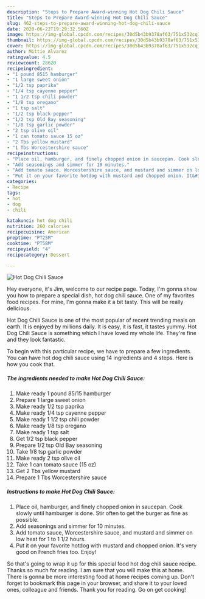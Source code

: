 ```yaml
---
description: "Steps to Prepare Award-winning Hot Dog Chili Sauce"
title: "Steps to Prepare Award-winning Hot Dog Chili Sauce"
slug: 462-steps-to-prepare-award-winning-hot-dog-chili-sauce
date: 2020-06-22T19:29:32.560Z
image: https://img-global.cpcdn.com/recipes/30d5b43b9378af63/751x532cq70/hot-dog-chili-sauce-recipe-main-photo.jpg
thumbnail: https://img-global.cpcdn.com/recipes/30d5b43b9378af63/751x532cq70/hot-dog-chili-sauce-recipe-main-photo.jpg
cover: https://img-global.cpcdn.com/recipes/30d5b43b9378af63/751x532cq70/hot-dog-chili-sauce-recipe-main-photo.jpg
author: Mittie Alvarez
ratingvalue: 4.5
reviewcount: 28620
recipeingredient:
- "1 pound 8515 hamburger"
- "1 large sweet onion"
- "1/2 tsp paprika"
- "1/4 tsp cayenne pepper"
- "1 1/2 tsp chili powder"
- "1/8 tsp oregano"
- "1 tsp salt"
- "1/2 tsp black pepper"
- "1/2 tsp Old Bay seasoning"
- "1/8 tsp garlic powder"
- "2 tsp olive oil"
- "1 can tomato sauce 15 oz"
- "2 Tbs yellow mustard"
- "1 Tbs Worcestershire sauce"
recipeinstructions:
- "Place oil, hamburger, and finely chopped onion in saucepan. Cook slowly until hamburger is done. Stir often to get the burger as fine as possible."
- "Add seasonings and simmer for 10 minutes."
- "Add tomato sauce, Worcestershire sauce, and mustard and simmer on low heat for 1 to 1 1/2 hours."
- "Put it on your favorite hotdog with mustard and chopped onion. It&#39;s very good on French fries too. Enjoy!"
categories:
- Recipe
tags:
- hot
- dog
- chili

katakunci: hot dog chili 
nutrition: 260 calories
recipecuisine: American
preptime: "PT25M"
cooktime: "PT58M"
recipeyield: "4"
recipecategory: Dessert

---
```



![Hot Dog Chili Sauce](https://img-global.cpcdn.com/recipes/30d5b43b9378af63/751x532cq70/hot-dog-chili-sauce-recipe-main-photo.jpg)

Hey everyone, it's Jim, welcome to our recipe page. Today, I'm gonna show you how to prepare a special dish, hot dog chili sauce. One of my favorites food recipes. For mine, I'm gonna make it a bit tasty. This will be really delicious.

Hot Dog Chili Sauce is one of the most popular of recent trending meals on earth. It is enjoyed by millions daily. It is easy, it is fast, it tastes yummy. Hot Dog Chili Sauce is something which I have loved my whole life. They're fine and they look fantastic.




To begin with this particular recipe, we have to prepare a few ingredients. You can have hot dog chili sauce using 14 ingredients and 4 steps. Here is how you cook that.

<!--inarticleads1-->

##### The ingredients needed to make Hot Dog Chili Sauce:

1. Make ready 1 pound 85/15 hamburger
1. Prepare 1 large sweet onion
1. Make ready 1/2 tsp paprika
1. Make ready 1/4 tsp cayenne pepper
1. Make ready 1 1/2 tsp chili powder
1. Make ready 1/8 tsp oregano
1. Make ready 1 tsp salt
1. Get 1/2 tsp black pepper
1. Prepare 1/2 tsp Old Bay seasoning
1. Take 1/8 tsp garlic powder
1. Make ready 2 tsp olive oil
1. Take 1 can tomato sauce (15 oz)
1. Get 2 Tbs yellow mustard
1. Prepare 1 Tbs Worcestershire sauce




<!--inarticleads2-->

##### Instructions to make Hot Dog Chili Sauce:

1. Place oil, hamburger, and finely chopped onion in saucepan. Cook slowly until hamburger is done. Stir often to get the burger as fine as possible.
1. Add seasonings and simmer for 10 minutes.
1. Add tomato sauce, Worcestershire sauce, and mustard and simmer on low heat for 1 to 1 1/2 hours.
1. Put it on your favorite hotdog with mustard and chopped onion. It&#39;s very good on French fries too. Enjoy!




So that's going to wrap it up for this special food hot dog chili sauce recipe. Thanks so much for reading. I am sure that you will make this at home. There is gonna be more interesting food at home recipes coming up. Don't forget to bookmark this page in your browser, and share it to your loved ones, colleague and friends. Thank you for reading. Go on get cooking!
